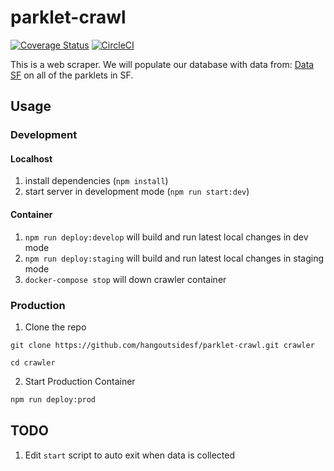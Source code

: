 # parklet-crawl
[![Coverage Status](https://coveralls.io/repos/github/hangoutsidesf/parklet-crawl/badge.svg?branch=master)](https://coveralls.io/github/hangoutsidesf/parklet-crawl?branch=master) [![CircleCI](https://circleci.com/gh/hangoutsidesf/parklet-crawl/tree/development.svg?style=shield)](https://circleci.com/gh/hangoutsidesf/parklet-crawl/tree/development)

 This is a web scraper. We will populate our database with data from: [Data SF](https://data.sfgov.org/Culture-and-Recreation/Parklet-Permits/jczu-j2ku) on all of the parklets in SF.

## Usage

### Development
#### Localhost
1. install dependencies (`npm install`)
2. start server in development mode (`npm run start:dev`)

#### Container
1. `npm run deploy:develop` will build and run latest local changes in dev mode
2. `npm run deploy:staging` will build and run latest local changes in staging mode
3. `docker-compose stop` will down crawler container



### Production
1. Clone the repo
```
git clone https://github.com/hangoutsidesf/parklet-crawl.git crawler

cd crawler
```

2. Start Production Container
```bash
npm run deploy:prod
```

## TODO
1. Edit `start` script to auto exit when data is collected

